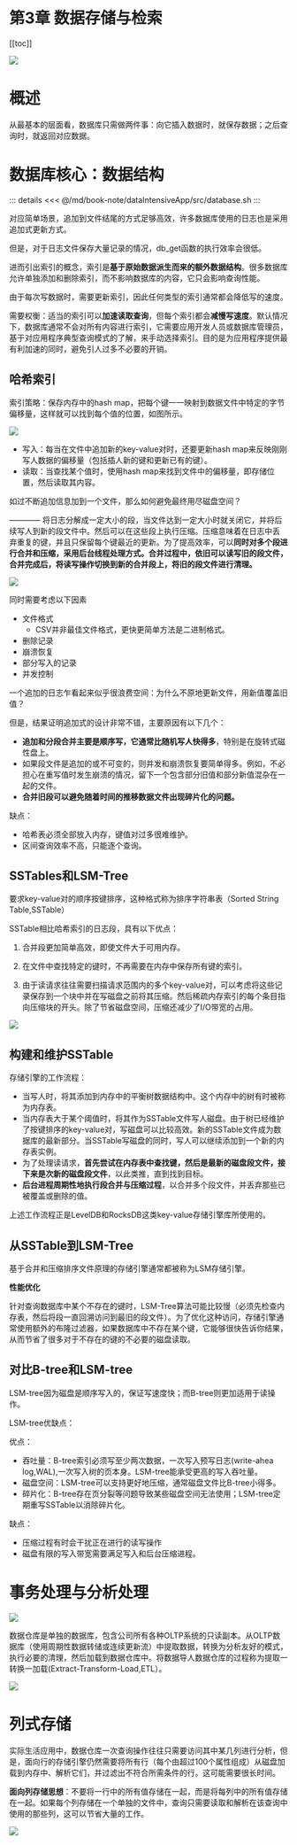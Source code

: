 # 第3章 数据存储与检索

[[toc]]

![](/_images/book-note/dataIntensiveApp/第三章导图.png)

# 概述

从最基本的层面看，数据库只需做两件事：向它插入数据时，就保存数据；之后查询时，就返回对应数据。

# 数据库核心：数据结构

::: details
<<< @/md/book-note/dataIntensiveApp/src/database.sh
::: 

对应简单场景，追加到文件结尾的方式足够高效，许多数据库使用的日志也是采用追加式更新方式。

但是，对于日志文件保存大量记录的情况，db_get函数的执行效率会很低。

进而引出索引的概念，索引是**基于原始数据派生而来的额外数据结构**。很多数据库允许单独添加和删除索引，而不影响数据库的内容，它只会影响查询性能。

由于每次写数据时，需要更新索引，因此任何类型的索引通常都会降低写的速度。

需要权衡：适当的索引可以**加速读取查询**，但每个索引都会**减慢写速度**。默认情况下，数据库通常不会对所有内容进行索引，它需要应用开发人员或数据库管理员，基于对应用程序典型查询模式的了解，来手动选择索引。目的是为应用程序提供最有利加速的同时，避免引人过多不必要的开销。

## 哈希索引

索引策略：保存内存中的hash map，把每个键一一映射到数据文件中特定的字节偏移量，这样就可以找到每个值的位置，如图所示。

![](/_images/book-note/dataIntensiveApp/hashmap索引.png)

* 写入：每当在文件中追加新的key-value对时，还要更新hash map来反映刚刚写人数据的偏移量（包括插人新的键和更新已有的键）。
* 读取：当查找某个值时，使用hash map来找到文件中的偏移量，即存储位置，然后读取其内容。


如过不断追加信息加到一个文件，那么如何避免最终用尽磁盘空间？

———— 将日志分解成一定大小的段，当文件达到一定大小时就关闭它，并将后续写人到新的段文件中。然后可以在这些段上执行压缩。压缩意味着在日志中丢
弃重复的键，并且只保留每个键最近的更新。为了提高效率，可以**同时对多个段进行合并和压缩，采用后台线程处理方式。合并过程中，依旧可以读写旧的段文件，合并完成后，将读写操作切换到新的合并段上，将旧的段文件进行清理。**

![](/_images/book-note/dataIntensiveApp/段压缩合并.png)

同时需要考虑以下因素

* 文件格式
    * CSV并非最佳文件格式，更快更简单方法是二进制格式。
* 删除记录
* 崩溃恢复
* 部分写入的记录
* 并发控制

一个追加的日志乍看起来似乎很浪费空间：为什么不原地更新文件，用新值覆盖旧值？

但是，结果证明追加式的设计非常不错，主要原因有以下几个：

* **追加和分段合并主要是顺序写，它通常比随机写人快得多**，特别是在旋转式磁性盘上。
* 如果段文件是追加的或不可变的，则并发和崩溃恢复要简单得多。例如，不必担心在重写值时发生崩溃的情况，留下一个包含部分旧值和部分新值混杂在一起的文件。
* **合并旧段可以避免随着时间的推移数据文件出现碎片化的问题。**

缺点：

* 哈希表必须全部放入内存，键值对过多很难维护。
* 区间查询效率不高，只能逐个查询。

## SSTables和LSM-Tree

要求key-value对的顺序按键排序，这种格式称为排序字符串表（Sorted String Table,SSTable）

SSTable相比哈希索引的日志段，具有以下优点：

1. 合并段更加简单高效，即使文件大于可用内存。

2. 在文件中查找特定的键时，不再需要在内存中保存所有键的索引。

3. 由于读请求往往需要扫描请求范围内的多个key-value对，可以考虑将这些记录保存到一个块中并在写磁盘之前将其压缩。然后稀疏内存索引的每个条目指向压缩块的开头。除了节省磁盘空间，压缩还减少了I/O带宽的占用。

![](/_images/book-note/dataIntensiveApp/SSTable.png)

## 构建和维护SSTable

存储引擎的工作流程：

* 当写人时，将其添加到内存中的平衡树数据结构中。这个内存中的树有时被称为内存表。
* 当内存表大于某个阈值时，将其作为SSTable文件写人磁盘。由于树已经维护了按键排序的key-value对，写磁盘可以比较高效。新的SSTable文件成为数据库的最新部分。当SSTable写磁盘的同时，写人可以继续添加到一个新的内存表实例。
* 为了处理读请求，**首先尝试在内存表中查找键，然后是最新的磁盘段文件，接下来是次新的磁盘段文件**，以此类推，直到找到目标。
* **后台进程周期性地执行段合并与压缩过程**，以合并多个段文件，并丢弃那些已被覆盖或删除的值。

上述工作流程正是LevelDB和RocksDB这类key-value存储引擎库所使用的。

## 从SSTable到LSM-Tree

基于合并和压缩排序文件原理的存储引擎通常都被称为LSM存储引擎。

**性能优化**

针对查询数据库中某个不存在的键时，LSM-Tree算法可能比较慢（必须先检查内存表，然后将段一直回溯访问到最旧的段文件）。为了优化这种访问，存储引擎通常使用额外的布隆过滤器，如果数据库中不存在某个键，它能够很快告诉你结果，从而节省了很多对于不存在的键的不必要的磁盘读取。

## 对比B-tree和LSM-tree

LSM-tree因为磁盘是顺序写入的，保证写速度快；而B-tree则更加适用于读操作。

LSM-tree优缺点：

优点：

* 吞吐量：B-tree索引必须写至少两次数据，一次写入预写日志(write-ahea log,WAL),一次写入树的页本身。LSM-tree能承受更高的写入吞吐量。
* 磁盘空间：LSM-tree可以支持更好地压缩，通常磁盘文件比B-tree小得多。
* 碎片化：B-tree存在页分裂等问题导致某些磁盘空间无法使用；LSM-tree定期重写SSTable以消除碎片化。

缺点：

* 压缩过程有时会干扰正在进行的读写操作
* 磁盘有限的写入带宽需要满足写入和后台压缩进程。

# 事务处理与分析处理

![](/_images/book-note/dataIntensiveApp/事务处理系统和分析系统.png)

数据仓库是单独的数据库，包含公司所有各种OLTP系统的只读副本。从OLTP数据库（使用周期性数据转储或连续更新流）中提取数据，转换为分析友好的模式，执行必要的清理，然后加载到数据仓库中。将数据导人数据仓库的过程称为提取一转换一加载(Extract-Transform-Load,ETL）。

![](/_images/book-note/dataIntensiveApp/数据仓库和简化ETL过程.png)

# 列式存储

实际生活应用中，数据仓库一次查询操作往往只需要访问其中某几列进行分析，但是，面向行的存储引擎仍然需要将所有行（每个由超过100个属性组成）从磁盘加
载到内存中、解析它们，并过滤出不符合所需条件的行。这可能需要很长时间。

**面向列存储思想**：不要将一行中的所有值存储在一起，而是将每列中的所有值存储在一起。如果每个列存储在一个单独的文件中，查询只需要读取和解析在该查询中使用的那些列，这可以节省大量的工作。

![](/_images/book-note/dataIntensiveApp/列存储.png)